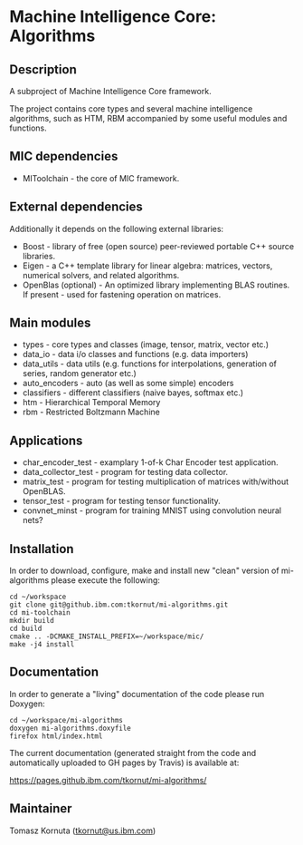 Machine Intelligence Core: Algorithms
=========================================

Description
-----------

A subproject of Machine Intelligence Core framework.

The project contains core types and several machine intelligence algorithms, such as HTM, RBM accompanied by some useful modules and functions.

MIC dependencies
------------
   * MIToolchain - the core of MIC framework.

External dependencies
------------
Additionally it depends on the following external libraries:
   * Boost - library of free (open source) peer-reviewed portable C++ source libraries.
   * Eigen - a C++ template library for linear algebra: matrices, vectors, numerical solvers, and related algorithms.
   * OpenBlas (optional) - An optimized library implementing BLAS routines. If present - used for fastening operation on matrices.

Main modules
------------
   * types - core types and classes (image, tensor, matrix, vector etc.)
   * data_io - data i/o classes and functions (e.g. data importers)
   * data_utils - data utils (e.g. functions for interpolations, generation of series, random generator etc.)
   * auto_encoders - auto (as well as some simple) encoders
   * classifiers - different classifiers (naive bayes, softmax etc.)
   * htm - Hierarchical Temporal Memory
   * rbm - Restricted Boltzmann Machine

Applications
------------
   * char_encoder_test - examplary 1-of-k Char Encoder test application.
   * data_collector_test - program for testing data collector.
   * matrix_test - program for testing multiplication of matrices with/without OpenBLAS.
   * tensor_test - program for testing tensor functionality.
   * convnet_minst - program for training MNIST using convolution neural nets?
   
## Installation
In order to download, configure, make and install new "clean" version of mi-algorithms please execute the following:

    cd ~/workspace
    git clone git@github.ibm.com:tkornut/mi-algorithms.git
    cd mi-toolchain
    mkdir build
    cd build
    cmake .. -DCMAKE_INSTALL_PREFIX=~/workspace/mic/
    make -j4 install

## Documentation
In order to generate a "living" documentation of the code please run Doxygen:

    cd ~/workspace/mi-algorithms
    doxygen mi-algorithms.doxyfile
    firefox html/index.html

The current documentation (generated straight from the code and automatically uploaded to GH pages by Travis) is available at:

https://pages.github.ibm.com/tkornut/mi-algorithms/

## Maintainer

Tomasz Kornuta (tkornut@us.ibm.com)

